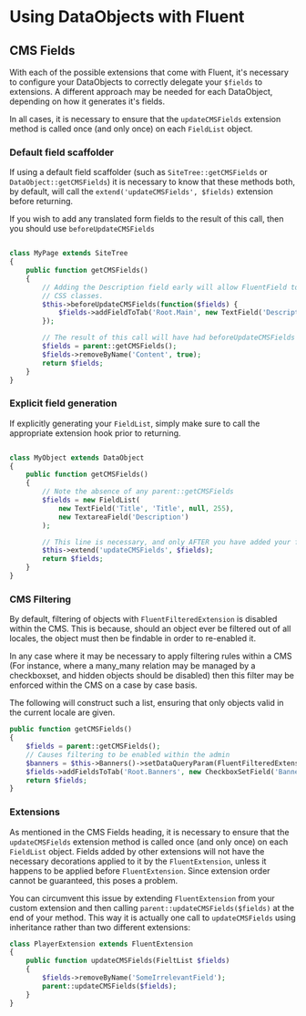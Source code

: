 # Using DataObjects with Fluent

## CMS Fields

With each of the possible extensions that come with Fluent, it's necessary to configure your DataObjects to
correctly delegate your `$fields` to extensions. A different approach may be needed for each DataObject, depending
on how it generates it's fields.

In all cases, it is necessary to ensure that the `updateCMSFields` extension method is called once (and
only once) on each `FieldList` object.

### Default field scaffolder

If using a default field scaffolder (such as `SiteTree::getCMSFields` or `DataObject::getCMSFields`)
it is necessary to know that these methods both, by default, will call the
`extend('updateCMSFields', $fields)` extension before returning.

If you wish to add any translated form fields to the result of this call, then you should use `beforeUpdateCMSFields`

```php

class MyPage extends SiteTree
{
	public function getCMSFields()
    {
		// Adding the Description field early will allow FluentField to decorate this with the appropriate
		// CSS classes.
		$this->beforeUpdateCMSFields(function($fields) {
			$fields->addFieldToTab('Root.Main', new TextField('Description'));
		});

		// The result of this call will have had beforeUpdateCMSFields then updateCMSFields called on it
		$fields = parent::getCMSFields();
		$fields->removeByName('Content', true);
		return $fields;
	}
}

```

### Explicit field generation

If explicitly generating your `FieldList`, simply make sure to call the appropriate extension hook prior to returning.

```php

class MyObject extends DataObject
{
	public function getCMSFields()
    {
		// Note the absence of any parent::getCMSFields
		$fields = new FieldList(
			new TextField('Title', 'Title', null, 255),
			new TextareaField('Description')
		);

		// This line is necessary, and only AFTER you have added your fields
		$this->extend('updateCMSFields', $fields);
		return $fields;
	}
}

```

### CMS Filtering

By default, filtering of objects with `FluentFilteredExtension` is disabled within the CMS.
This is because, should an object ever be filtered out of all locales, the object must then be
findable in order to re-enabled it.

In any case where it may be necessary to apply filtering rules within a CMS (For instance,
where a many_many relation may be managed by a checkboxset, and hidden objects should be
disabled) then this filter may be enforced within the CMS on a case by case basis.

The following will construct such a list, ensuring that only objects valid in the current
locale are given.

```php
public function getCMSFields()
{
	$fields = parent::getCMSFields();
	// Causes filtering to be enabled within the admin
	$banners = $this->Banners()->setDataQueryParam(FluentFilteredExtension::FILTER_ADMIN, true);
	$fields->addFieldsToTab('Root.Banners', new CheckboxSetField('Banners', 'Banners', $banners));
	return $fields;
}
```

### Extensions

As mentioned in the CMS Fields heading, it is necessary to ensure that the `updateCMSFields` extension method is called
once (and only once) on each `FieldList` object. Fields added by other extensions will not have the necessary
decorations applied to it by the `FluentExtension`, unless it happens to be applied before `FluentExtension`. Since
extension order cannot be guaranteed, this poses a problem.

You can circumvent this issue by extending `FluentExtension` from your custom extension and then calling
`parent::updateCMSFields($fields)` at the end of your method. This way it is actually one call to `updateCMSFields`
using inheritance rather than two different extensions:

```php
class PlayerExtension extends FluentExtension
{
    public function updateCMSFields(FieltList $fields)
    {
        $fields->removeByName('SomeIrrelevantField');
        parent::updateCMSFields($fields);
    }
}
```
